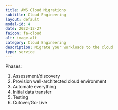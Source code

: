 ```yaml
---
title: AWS Cloud Migrations
subtitle: Cloud Engineering
layout: default
modal-id: 4
date: 2022-12-27
faicon: fa-cloud
alt: image-alt
category: Cloud Engineering
description: Migrate your workloads to the cloud
type: service
---
```

Phases:
1. Assessment/discovery
2. Provision well-architected cloud environment
3. Automate everything
4. Initial data transfer
5. Testing
6. Cutover/Go-Live

